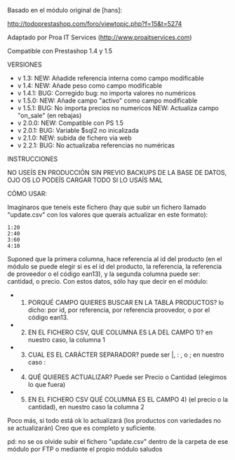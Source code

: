 Basado en el módulo original de [hans]:

http://todoprestashop.com/foro/viewtopic.php?f=15&t=5274


Adaptado por Proa IT Services (http://www.proaitservices.com)

Compatible con Prestashop 1.4 y 1.5

VERSIONES

 * v 1.3: NEW: Añadide referencia interna como campo modificable
 * v 1.4: NEW: Añade peso como campo modificable
 * v 1.4.1: BUG: Corregido bug: no importa valores no numéricos
 * v 1.5.0: NEW: Añade campo "activo" como campo modificable
 * v 1.5.1: BUG: No importa precios no numericos
  NEW: Actualiza campo "on_sale" (en rebajas)
 * v 2.0.0: NEW: Compatible con PS 1.5
 * v 2.0.1: BUG: Variable $sql2 no inicalizada
 * v 2.1.0: NEW: subida de fichero via web
 * v 2.2.1: BUG: No actualizaba referencias no numéricas
 
 
INSTRUCCIONES

NO USEÍS EN PRODUCCIÓN SIN PREVIO BACKUPS DE LA BASE DE DATOS, OJO OS LO PODEÍS CARGAR TODO SI LO USAÍS MAL

CÓMO USAR:

Imaginaros que teneís este fichero (hay que subir un fichero llamado "update.csv" con los valores que queraís actualizar en este formato):

	1:20
	2:40
	3:60
	4:10

Suponed que la primera columna, hace referencia al id del producto (en el módulo se puede elegir si es el id del producto, la referencia, la referencia de proveedor o el código ean13), y la segunda columna puede ser: cantidad, o precio.
Con estos datos, sólo hay que decir en el módulo:

* 1) PORQUÉ CAMPO QUIERES BUSCAR EN LA TABLA PRODUCTOS? lo dicho: por id, por referencia, por referencia proovedor, o por el código ean13.
* 2) EN EL FICHERO CSV, QUE COLUMNA ES LA DEL CAMPO 1)? en nuestro caso, la columna 1
* 3) CUAL ES EL CARÁCTER SEPARADOR? puede ser |, : , o ; en nuestro caso :
* 4) QUÉ QUIERES ACTUALIZAR? Puede ser Precio o Cantidad (elegimos lo que fuera)
* 5) EN EL FICHERO CSV QUÉ COLUMNA ES EL CAMPO 4) (el precio o la cantidad), en nuestro caso la columna 2

Poco más, si todo está ok lo actualizará (los productos con variedades no se actualizarán)
Creo que es completo y suficiente.

pd: no se os olvide subir el fichero "update.csv" dentro de la carpeta de ese módulo por FTP o mediante el propio módulo
saludos

